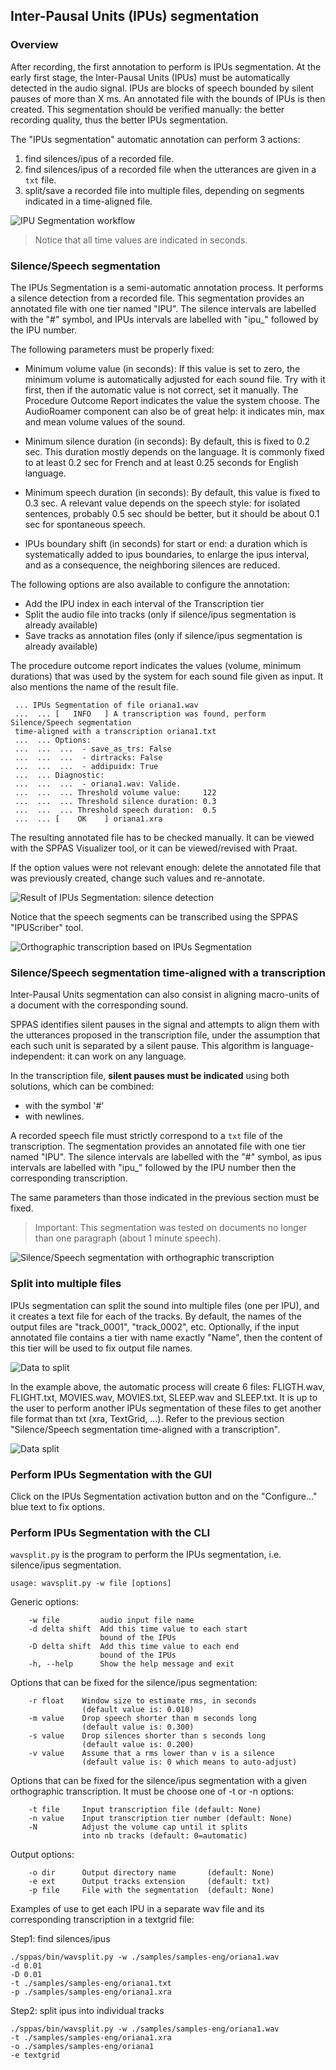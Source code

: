 ## Inter-Pausal Units (IPUs) segmentation

### Overview

After recording, the first annotation to perform is IPUs segmentation. 
At the early first stage, the Inter-Pausal Units (IPUs) must be automatically
detected in the audio signal. IPUs are blocks of speech bounded by silent 
pauses of more than X ms. An annotated file with the bounds of IPUs is then
created. This segmentation should be verified manually: the better recording
quality, thus the better IPUs segmentation.

The "IPUs segmentation" automatic annotation can perform 3 actions:

1. find silences/ipus of a recorded file.
2. find silences/ipus of a recorded file when the utterances are given in a `txt` file.
3. split/save a recorded file into multiple files, depending on segments
   indicated in a time-aligned file.

![IPU Segmentation workflow](./etc/figures/segmworkflow.bmp)

>Notice that all time values are indicated in seconds.

### Silence/Speech segmentation

The IPUs Segmentation is a semi-automatic annotation process. It performs a 
silence detection from a recorded file. This segmentation provides an annotated 
file with one tier named "IPU". The silence intervals are labelled with the 
"#" symbol, and IPUs intervals are labelled with "ipu_" followed by the IPU 
number.

The following parameters must be properly fixed:

* Minimum volume value (in seconds):
If this value is set to zero, the minimum volume is automatically adjusted
for each sound file. Try with it first, then if the automatic value is not
correct, set it manually. The Procedure Outcome Report indicates the value
the system choose. The AudioRoamer component can also be of great help: it
indicates min, max and mean volume values of the sound.

* Minimum silence duration (in seconds):
By default, this is fixed to 0.2 sec. This duration mostly depends on the
language. It is commonly fixed to at least 0.2 sec for French and at least 
0.25 seconds for English language.

* Minimum speech duration (in seconds):
By default, this value is fixed to 0.3 sec. A relevant value depends on the 
speech style: for isolated sentences, probably 0.5 sec should be better,
but it should be about 0.1 sec for spontaneous speech.

* IPUs boundary shift (in seconds) for start or end: a duration which is 
systematically added to ipus boundaries, to enlarge the ipus interval,
and as a consequence, the neighboring silences are reduced.

The following options are also available to configure the annotation:
* Add the IPU index in each interval of the Transcription tier
* Split the audio file into tracks (only if silence/ipus segmentation is already available)
* Save tracks as annotation files  (only if silence/ipus segmentation is already available)

The procedure outcome report indicates the values (volume, minimum durations)
that was used by the system for each sound file given as input. It also mentions
the name of the result file.

~~~~~~~~~~~~~~~~~~~~~~~~~~~~~~~~~~~~~~~~~~~~~~
 ... IPUs Segmentation of file oriana1.wav
 ...  ... [   INFO   ] A transcription was found, perform Silence/Speech segmentation 
 time-aligned with a transcription oriana1.txt
 ...  ... Options: 
 ...  ...  ...  - save_as_trs: False
 ...  ...  ...  - dirtracks: False
 ...  ...  ...  - addipuidx: True
 ...  ... Diagnostic: 
 ...  ...  ...  - oriana1.wav: Valide. 
 ...  ...  ... Threshold volume value:     122
 ...  ...  ... Threshold silence duration: 0.3
 ...  ...  ... Threshold speech duration:  0.5
 ...  ... [    OK    ] oriana1.xra
~~~~~~~~~~~~~~~~~~~~~~~~~~~~~~~~~~~~~~~~~~~~~~

The resulting annotated file has to be checked manually. 
It can be viewed with the SPPAS Visualizer tool, or it can be viewed/revised with Praat. 

If the option values were not relevant enough: delete the annotated file that was
previously created, change such values and re-annotate.

![Result of IPUs Segmentation: silence detection](./etc/screenshots/ipu-seg-result1.png)

Notice that the speech segments can be transcribed using the SPPAS "IPUScriber" tool.

![Orthographic transcription based on IPUs Segmentation](./etc/screenshots/IPUscribe-2.png)


### Silence/Speech segmentation time-aligned with a transcription

Inter-Pausal Units segmentation can also consist in aligning macro-units of a
document with the corresponding sound.

SPPAS identifies silent pauses in the signal and attempts to align them with
the utterances proposed in the transcription file, under the assumption
that each such unit is separated by a silent pause.
This algorithm is language-independent: it can work on any language.

In the transcription file, **silent pauses must be indicated** using both
solutions, which can be combined:

* with the symbol '#'
* with newlines.

A recorded speech file must strictly correspond to a `txt` file of the transcription.
The segmentation provides an annotated file with one tier named "IPU".
The silence intervals are labelled with the "#" symbol,
as ipus intervals are labelled with "ipu_" followed by the IPU number
then the corresponding transcription.

The same parameters than those indicated in the previous section must be fixed.

> Important:
> This segmentation was tested on documents no longer than one paragraph
> (about 1 minute speech).

![Silence/Speech segmentation with orthographic transcription](./etc/screenshots/ipu-seg-result2.png)


### Split into multiple files

IPUs segmentation can split the sound into multiple files (one per IPU), and it
creates a text file for each of the tracks. By default, the names of the output
files are "track_0001", "track_0002", etc.
Optionally, if the input annotated file contains a tier with name exactly "Name",
then the content of this tier will be used to fix output file names.

![Data to split](./etc/screenshots/ipu-seg-result3.png)

In the example above, the automatic process will create 6 files:
FLIGTH.wav, FLIGHT.txt, MOVIES.wav, MOVIES.txt, SLEEP.wav and SLEEP.txt.
It is up to the user to perform another IPUs segmentation of these files
to get another file format than txt (xra, TextGrid, ...). Refer to the
previous section "Silence/Speech segmentation time-aligned with a transcription".

![Data split](./etc/screenshots/ipu-seg-result3-files.png)


### Perform IPUs Segmentation with the GUI

Click on the IPUs Segmentation activation button and on the "Configure..." blue
text to fix options.


### Perform IPUs Segmentation with the CLI

`wavsplit.py` is the program to perform the IPUs segmentation, i.e.
silence/ipus segmentation.

~~~~~~~~~~~~~~~~~~~~~~~~~~~~~~~~~~~~~~~~~~~~~~
usage: wavsplit.py -w file [options]
~~~~~~~~~~~~~~~~~~~~~~~~~~~~~~~~~~~~~~~~~~~~~~

Generic options:

~~~~~~~~~~~~~~~~~~~~~~~~~~~~~~~~~~~~~~~~~~~~~~
    -w file		    audio input file name
    -d delta shift	Add this time value to each start
                    bound of the IPUs
    -D delta shift	Add this time value to each end
                    bound of the IPUs
    -h, --help      Show the help message and exit
~~~~~~~~~~~~~~~~~~~~~~~~~~~~~~~~~~~~~~~~~~~~~~

Options that can be fixed for the silence/ipus segmentation:

~~~~~~~~~~~~~~~~~~~~~~~~~~~~~~~~~~~~~~~~~~~~~~
    -r float 	Window size to estimate rms, in seconds
                (default value is: 0.010)
    -m value 	Drop speech shorter than m seconds long
                (default value is: 0.300)
    -s value 	Drop silences shorter than s seconds long
                (default value is: 0.200)
    -v value 	Assume that a rms lower than v is a silence
                (default value is: 0 which means to auto-adjust)
~~~~~~~~~~~~~~~~~~~~~~~~~~~~~~~~~~~~~~~~~~~~~~

Options that can be fixed for the silence/ipus segmentation with
a given orthographic transcription. It must be choose one of -t or -n options:

~~~~~~~~~~~~~~~~~~~~~~~~~~~~~~~~~~~~~~~~~~~~~~
    -t file 	Input transcription file (default: None)
    -n value 	Input transcription tier number (default: None)
    -N 		    Adjust the volume cap until it splits
                into nb tracks (default: 0=automatic)
~~~~~~~~~~~~~~~~~~~~~~~~~~~~~~~~~~~~~~~~~~~~~~

Output options:

~~~~~~~~~~~~~~~~~~~~~~~~~~~~~~~~~~~~~~~~~~~~~~
    -o dir		Output directory name       (default: None)
    -e ext		Output tracks extension     (default: txt)
    -p file		File with the segmentation  (default: None)
~~~~~~~~~~~~~~~~~~~~~~~~~~~~~~~~~~~~~~~~~~~~~~

Examples of use to get each IPU in a separate wav file and 
its corresponding transcription in a textgrid file:

Step1: find silences/ipus
~~~~~~~~~~~~~~~~~~~~~~~~~~~~~~~~~~~~~~~~~~~~~~
./sppas/bin/wavsplit.py -w ./samples/samples-eng/oriana1.wav
-d 0.01
-D 0.01
-t ./samples/samples-eng/oriana1.txt
-p ./samples/samples-eng/oriana1.xra
~~~~~~~~~~~~~~~~~~~~~~~~~~~~~~~~~~~~~~~~~~~~~~

Step2: split ipus into individual tracks
~~~~~~~~~~~~~~~~~~~~~~~~~~~~~~~~~~~~~~~~~~~~~~
./sppas/bin/wavsplit.py -w ./samples/samples-eng/oriana1.wav
-t ./samples/samples-eng/oriana1.xra
-o ./samples/samples-eng/oriana1
-e textgrid
~~~~~~~~~~~~~~~~~~~~~~~~~~~~~~~~~~~~~~~~~~~~~~
